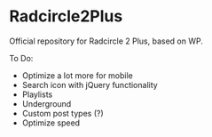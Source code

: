 Radcircle2Plus
==============

Official repository for Radcircle 2 Plus, based on WP.

To Do:
- Optimize a lot more for mobile
- Search icon with jQuery functionality
- Playlists
- Underground
- Custom post types (?)
- Optimize speed